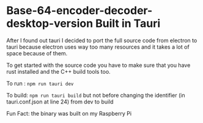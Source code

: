 # Base-64-encoder-decoder-desktop-version Built in Tauri
 After I found out tauri I decided to port the full source code from electron to tauri because electron uses way too many resources and it takes a lot of space because of them.
 
 To get started with the source code you have to make sure that you have rust installed and the C++ build tools too.
 
 To run : `npm run tauri dev`
 
 To build: `npm run tauri build` but not before changing the identifier (in tauri.conf.json at line 24) from dev to build


 Fun Fact: the binary was built on my Raspberry Pi
